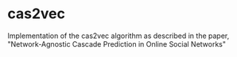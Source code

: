# cas2vec
Implementation of the cas2vec algorithm as described in the paper, "Network-Agnostic Cascade Prediction in Online Social Networks"
